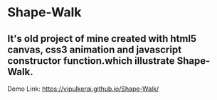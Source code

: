 # Shape-Walk
## It's old project of mine created with html5 canvas, css3 animation and javascript constructor function.which illustrate Shape-Walk.

Demo Link: https://vipulkerai.github.io/Shape-Walk/
